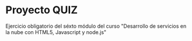 # Proyecto QUIZ

Ejercicio obligatorio del séxto módulo del curso "Desarrollo de servicios en la nube con HTML5, Javascript y node.js"

